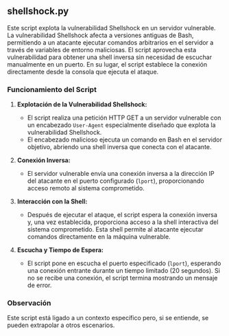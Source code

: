 ## shellshock.py

Este script explota la vulnerabilidad Shellshock en un servidor vulnerable. La vulnerabilidad Shellshock afecta a versiones antiguas de Bash, permitiendo a un atacante ejecutar comandos arbitrarios en el servidor a través de variables de entorno maliciosas. El script aprovecha esta vulnerabilidad para obtener una shell inversa sin necesidad de escuchar manualmente en un puerto. En su lugar, el script establece la conexión directamente desde la consola que ejecuta el ataque.

### Funcionamiento del Script

1. **Explotación de la Vulnerabilidad Shellshock:**
   - El script realiza una petición HTTP GET a un servidor vulnerable con un encabezado `User-Agent` especialmente diseñado que explota la vulnerabilidad Shellshock.
   - El encabezado malicioso ejecuta un comando en Bash en el servidor objetivo, abriendo una shell inversa que conecta con el atacante.

2. **Conexión Inversa:**
   - El servidor vulnerable envía una conexión inversa a la dirección IP del atacante en el puerto configurado (`lport`), proporcionando acceso remoto al sistema comprometido.

3. **Interacción con la Shell:**
   - Después de ejecutar el ataque, el script espera la conexión inversa y, una vez establecida, proporciona acceso a la shell interactiva del sistema comprometido. Esta shell permite al atacante ejecutar comandos directamente en la máquina vulnerable.

4. **Escucha y Tiempo de Espera:**
   - El script pone en escucha el puerto especificado (`lport`), esperando una conexión entrante durante un tiempo limitado (20 segundos). Si no se recibe una conexión, el script termina mostrando un mensaje de error.

### Observación

Este script está ligado a un contexto específico pero, si se entiende, se pueden extrapolar a otros escenarios.
